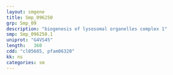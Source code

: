 ```yaml
---
layout: smgene
title: Smp_096250
grp: Smp_09
description: "biogenesis of lysosomal organelles complex 1"
smp: Smp_096250.1
uniprot: "G4VS45"
length:   360
cdd: "cl05685, pfam06320"
kk: ns
categories: sm
---
```

